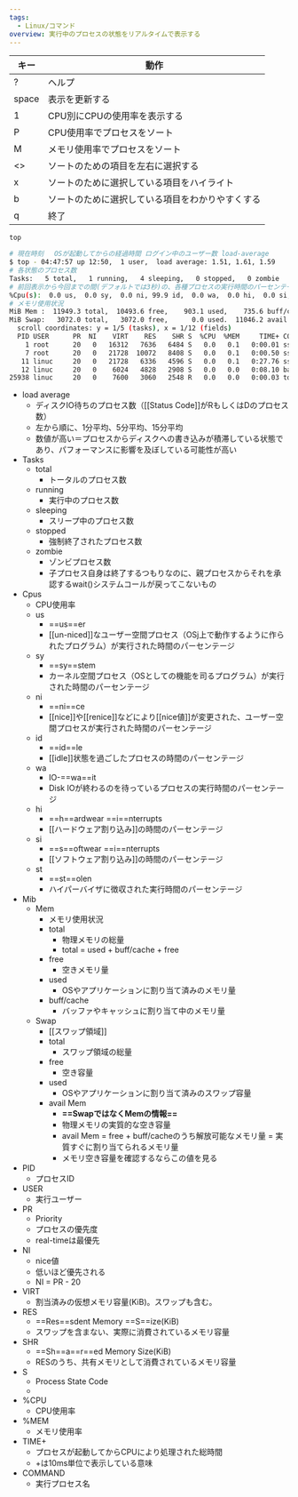 ```yaml
---
tags:
  - Linux/コマンド
overview: 実行中のプロセスの状態をリアルタイムで表示する
---
```


| キー    | 動作                       |
| ----- | ------------------------ |
| ?     | ヘルプ                      |
| space | 表示を更新する                  |
| 1     | CPU別にCPUの使用率を表示する        |
| P     | CPU使用率でプロセスをソート          |
| M     | メモリ使用率でプロセスをソート          |
| <>    | ソートのための項目を左右に選択する        |
| x     | ソートのために選択している項目をハイライト    |
| b     | ソートのために選択している項目をわかりやすくする |
| q     | 終了                       |
```bash
top

# 現在時刻　 OSが起動してからの経過時間 ログイン中のユーザー数 load-average
$ top - 04:47:57 up 12:50,  1 user,  load average: 1.51, 1.61, 1.59
# 各状態のプロセス数
Tasks:   5 total,   1 running,   4 sleeping,   0 stopped,   0 zombie
# 前回表示から今回までの間(デフォルトでは3秒)の、各種プロセスの実行時間のパーセンテージ
%Cpu(s):  0.0 us,  0.0 sy,  0.0 ni, 99.9 id,  0.0 wa,  0.0 hi,  0.0 si,  0.0 st
# メモリ使用状況
MiB Mem :  11949.3 total,  10493.6 free,    903.1 used,    735.6 buff/cache
MiB Swap:   3072.0 total,   3072.0 free,      0.0 used.  11046.2 avail Mem 
  scroll coordinates: y = 1/5 (tasks), x = 1/12 (fields)
  PID USER      PR  NI    VIRT    RES    SHR S  %CPU  %MEM     TIME+ COMMAND                                                 
    1 root      20   0   16312   7636   6484 S   0.0   0.1   0:00.01 sshd                                                    
    7 root      20   0   21728  10072   8408 S   0.0   0.1   0:00.50 sshd                                                    
   11 linuc     20   0   21728   6336   4596 S   0.0   0.1   0:27.76 sshd                                                    
   12 linuc     20   0    6024   4828   2908 S   0.0   0.0   0:08.10 bash                                                    
25938 linuc     20   0    7600   3060   2548 R   0.0   0.0   0:00.03 top 
```
- load average
	- ディスクIO待ちのプロセス数（[[Status Code]]がRもしくはDのプロセス数）
	- 左から順に、1分平均、5分平均、15分平均
	- 数値が高い＝プロセスからディスクへの書き込みが積滞している状態であり、パフォーマンスに影響を及ぼしている可能性が高い
- Tasks
	- total
		- トータルのプロセス数
	- running
		- 実行中のプロセス数
	- sleeping
		- スリープ中のプロセス数
	- stopped
		- 強制終了されたプロセス数
	- zombie
		- ゾンビプロセス数
		- 子プロセス自身は終了するつもりなのに、親プロセスからそれを承認するwait()システムコールが戻ってこないもの
- Cpus
	- CPU使用率
	- us
		- ==us==er
		- [[un-niced]]なユーザー空間プロセス（OSj上で動作するように作られたプログラム）が実行された時間のパーセンテージ
	- sy
		- ==sy==stem
		- カーネル空間プロセス（OSとしての機能を司るプログラム）が実行された時間のパーセンテージ
	- ni
		- ==ni==ce
		- [[nice]]や[[renice]]などにより[[nice値]]が変更された、ユーザー空間プロセスが実行された時間のパーセンテージ
	- id
		- ==id==le
		- [[idle]]状態を過ごしたプロセスの時間のパーセンテージ
	- wa
		- IO-==wa==it
		- Disk IOが終わるのを待っているプロセスの実行時間のパーセンテージ
	- hi
		- ==h==ardwear ==i==nterrupts
		- [[ハードウェア割り込み]]の時間のパーセンテージ
	- si
		- ==s==oftwear ==i==nterrupts
		- [[ソフトウェア割り込み]]の時間のパーセンテージ
	- st
		- ==st==olen
		- ハイパーバイザに徴収された実行時間のパーセンテージ
- Mib
	- Mem
		- メモリ使用状況
		- total
			- 物理メモリの総量
			- total = used + buff/cache + free
		- free
			- 空きメモリ量
		- used
			- OSやアプリケーションに割り当て済みのメモリ量
		- buff/cache
			- バッファやキャッシュに割り当て中のメモリ量
	- Swap
		- [[スワップ領域]]
		- total
			- スワップ領域の総量
		- free
			- 空き容量
		- used
			- OSやアプリケーションに割り当て済みのスワップ容量
		- avail Mem
			- **==SwapではなくMemの情報==**
			- 物理メモリの実質的な空き容量
			- avail Mem = free + buff/cacheのうち解放可能なメモリ量 = 実質すぐに割り当てられるメモリ量
			- メモリ空き容量を確認するならこの値を見る
- PID
	- プロセスID
- USER
	- 実行ユーザー
- PR
	- Priority
	- プロセスの優先度
	- real-timeは最優先
- NI
	- nice値
	- 低いほど優先される
	- NI = PR - 20
- VIRT
	- 割当済みの仮想メモリ容量(KiB)。スワップも含む。
- RES
	- ==Res==sdent Memory ==S==ize(KiB)
	- スワップを含まない、実際に消費されているメモリ容量
- SHR
	- ==Sh==a==r==ed Memory Size(KiB)
	- RESのうち、共有メモリとして消費されているメモリ容量
- S
	- Process State Code
	- 
- %CPU
	- CPU使用率
- %MEM
	- メモリ使用率
- TIME+
	- プロセスが起動してからCPUにより処理された総時間
	- +は10ms単位で表示している意味
- COMMAND
	- 実行プロセス名

